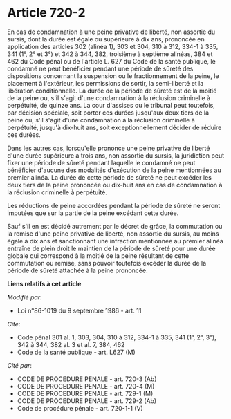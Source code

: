 # Article 720-2

En cas de condamnation à une peine privative de liberté, non assortie du sursis, dont la durée est égale ou supérieure à dix
ans, prononcée en application des articles 302 (alinéa 1), 303 et 304, 310 à 312, 334-1 à 335, 341 (1°, 2° et 3°) et 342 à
344, 382, troisième à septième alinéas, 384 et 462 du Code pénal ou de l'article L. 627 du Code de la santé publique, le
condamné ne peut bénéficier pendant une période de sûreté des dispositions concernant la suspension ou le fractionnement de
la peine, le placement à l'extérieur, les permissions de sortir, la semi-liberté et la libération conditionnelle. La durée de
la période de sûreté est de la moitié de la peine ou, s'il s'agit d'une condamnation à la réclusion criminelle à perpétuité,
de quinze ans. La cour d'assises ou le tribunal peut toutefois, par décision spéciale, soit porter ces durées jusqu'aux deux
tiers de la peine ou, s'il s'agit d'une condamnation à la réclusion criminelle à perpétuité, jusqu'à dix-huit ans, soit
exceptionnellement décider de réduire ces durées.

Dans les autres cas, lorsqu'elle prononce une peine privative de liberté d'une durée supérieure à trois ans, non assortie du
sursis, la juridiction peut fixer une période de sûreté pendant laquelle le condamné ne peut bénéficier d'aucune des
modalités d'exécution de la peine mentionnées au premier alinéa. La durée de cette période de sûreté ne peut excéder les deux
tiers de la peine prononcée ou dix-huit ans en cas de condamnation à la réclusion criminelle à perpétuité.

Les réductions de peine accordées pendant la période de sûreté ne seront imputées que sur la partie de la peine excédant
cette durée.

Sauf s'il en est décidé autrement par le décret de grâce, la commutation ou la remise d'une peine privative de liberté, non
assortie du sursis, au moins égale à dix ans et sanctionnant une infraction mentionnée au premier alinéa entraîne de plein
droit le maintien de la période de sûreté pour une durée globale qui correspond à la moitié de la peine résultant de cette
commutation ou remise, sans pouvoir toutefois excéder la durée de la période de sûreté attachée à la peine prononcée.

**Liens relatifs à cet article**

_Modifié par_:

  - Loi n°86-1019 du 9 septembre 1986 - art. 11

_Cite_:

  - Code pénal 301 al. 1, 303, 304, 310 à 312, 334-1 à 335, 341 (1°, 2°, 3°), 342 à 344, 382 al. 3 et al. 7, 384, 462
  - Code de la santé publique - art. L627 (M)

_Cité par_:

  - CODE DE PROCEDURE PENALE - art. 720-3 (Ab)
  - CODE DE PROCEDURE PENALE - art. 720-4 (M)
  - CODE DE PROCEDURE PENALE - art. 729-1 (M)
  - CODE DE PROCEDURE PENALE - art. 729-2 (Ab)
  - Code de procédure pénale - art. 720-1-1 (V)
